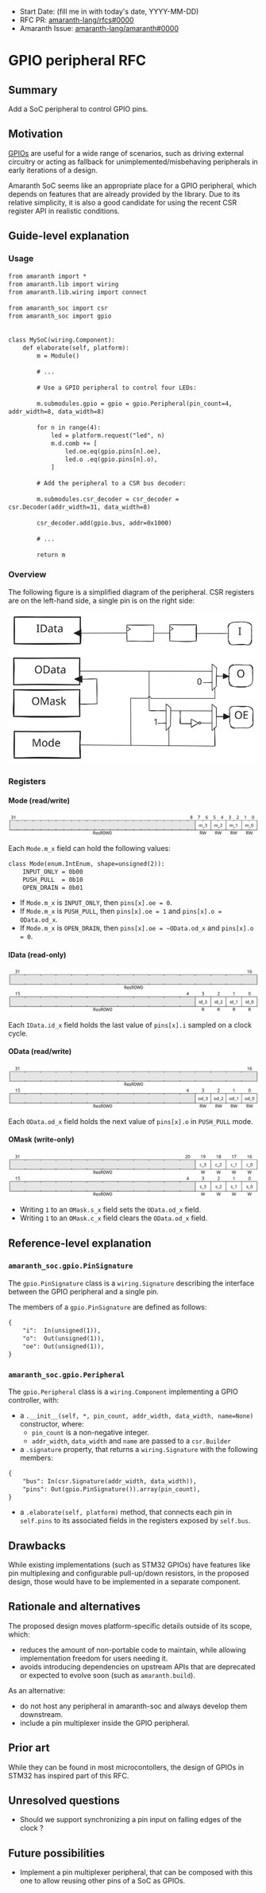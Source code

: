 - Start Date: (fill me in with today's date, YYYY-MM-DD)
- RFC PR: [amaranth-lang/rfcs#0000](https://github.com/amaranth-lang/rfcs/pull/0000)
- Amaranth Issue: [amaranth-lang/amaranth#0000](https://github.com/amaranth-lang/amaranth/issues/0000)

# GPIO peripheral RFC

## Summary
[summary]: #summary

Add a SoC peripheral to control GPIO pins.

## Motivation
[motivation]: #motivation

[GPIOs](https://en.wikipedia.org/wiki/General-purpose_input/output) are useful for a wide range of scenarios, such as driving external circuitry or acting as fallback for unimplemented/misbehaving peripherals in early iterations of a design.

Amaranth SoC seems like an appropriate place for a GPIO peripheral, which depends on features that are already provided by the library. Due to its relative simplicity, it is also a good candidate for using the recent CSR register API in realistic conditions.

## Guide-level explanation
[guide-level-explanation]: #guide-level-explanation

### Usage

```python3
from amaranth import *
from amaranth.lib import wiring
from amaranth.lib.wiring import connect

from amaranth_soc import csr
from amaranth_soc import gpio


class MySoC(wiring.Component):
    def elaborate(self, platform):
        m = Module()

        # ...

        # Use a GPIO peripheral to control four LEDs:

        m.submodules.gpio = gpio = gpio.Peripheral(pin_count=4, addr_width=8, data_width=8)

        for n in range(4):
            led = platform.request("led", n)
            m.d.comb += [
                led.oe.eq(gpio.pins[n].oe),
                led.o .eq(gpio.pins[n].o),
            ]

        # Add the peripheral to a CSR bus decoder:

        m.submodules.csr_decoder = csr_decoder = csr.Decoder(addr_width=31, data_width=8)

        csr_decoder.add(gpio.bus, addr=0x1000)

        # ...

        return m
```

### Overview

The following figure is a simplified diagram of the peripheral. CSR registers are on the left-hand side, a single pin is on the right side:

<img src="./0000-soc-gpio-peripheral/overview.svg">

### Registers

#### Mode (read/write)

<img src="./0000-soc-gpio-peripheral/reg-mode.svg">

Each `Mode.m_x` field can hold the following values:

```python3
class Mode(enum.IntEnum, shape=unsigned(2)):
    INPUT_ONLY = 0b00
    PUSH_PULL  = 0b10
    OPEN_DRAIN = 0b01
```

- If `Mode.m_x` is `INPUT_ONLY`, then `pins[x].oe = 0`.
- If `Mode.m_x` is `PUSH_PULL`, then `pins[x].oe = 1` and `pins[x].o = OData.od_x`.
- If `Mode.m_x` is `OPEN_DRAIN`, then `pins[x].oe = ~OData.od_x` and `pins[x].o = 0`.

#### IData (read-only)

<img src="./0000-soc-gpio-peripheral/reg-i_data.svg">

Each `IData.id_x` field holds the last value of `pins[x].i` sampled on a clock cycle.

#### OData (read/write)

<img src="./0000-soc-gpio-peripheral/reg-o_data.svg">

Each `OData.od_x` field holds the next value of `pins[x].o` in `PUSH_PULL` mode.

#### OMask (write-only)

<img src="./0000-soc-gpio-peripheral/reg-o_mask.svg">

- Writing `1` to an `OMask.s_x` field sets the `OData.od_x` field.
- Writing `1` to an `OMask.c_x` field clears the `OData.od_x` field.

## Reference-level explanation
[reference-level-explanation]: #reference-level-explanation

### `amaranth_soc.gpio.PinSignature`

The `gpio.PinSignature` class is a `wiring.Signature` describing the interface between the GPIO peripheral and a single pin.

The members of a `gpio.PinSignature` are defined as follows:

```python3
{
    "i":  In(unsigned(1)),
    "o":  Out(unsigned(1)),
    "oe": Out(unsigned(1)),
}
```

### `amaranth_soc.gpio.Peripheral`

The `gpio.Peripheral` class is a `wiring.Component` implementing a GPIO controller, with:
- a `.__init__(self, *, pin_count, addr_width, data_width, name=None)` constructor, where:
  * `pin_count` is a non-negative integer.
  * `addr_width`, `data_width` and `name` are passed to a `csr.Builder`
- a `.signature` property, that returns a `wiring.Signature` with the following members:

```python3
{
    "bus": In(csr.Signature(addr_width, data_width)),
    "pins": Out(gpio.PinSignature()).array(pin_count),
}
```

- a `.elaborate(self, platform)` method, that connects each pin in `self.pins` to its associated fields in the registers exposed by `self.bus`.

## Drawbacks
[drawbacks]: #drawbacks

While existing implementations (such as STM32 GPIOs) have features like pin multiplexing and configurable pull-up/down resistors, in the proposed design, those would have to be implemented in a separate component.

## Rationale and alternatives
[rationale-and-alternatives]: #rationale-and-alternatives

The proposed design moves platform-specific details outside of its scope, which:
- reduces the amount of non-portable code to maintain, while allowing implementation freedom for users needing it.
- avoids introducing dependencies on upstream APIs that are deprecated or expected to evolve soon (such as `amaranth.build`).

As an alternative:
- do not host any peripheral in amaranth-soc and always develop them downstream.
- include a pin multiplexer inside the GPIO peripheral.

## Prior art
[prior-art]: #prior-art

While they can be found in most microcontollers, the design of GPIOs in STM32 has inspired part of this RFC.

## Unresolved questions
[unresolved-questions]: #unresolved-questions

- Should we support synchronizing a pin input on falling edges of the clock ?

## Future possibilities
[future-possibilities]: #future-possibilities

- Implement a pin multiplexer peripheral, that can be composed with this one to allow reusing other pins of a SoC as GPIOs.
